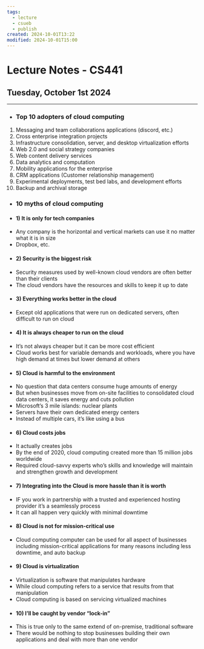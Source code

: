 ```yaml
---
tags:
  - lecture
  - csueb
  - publish
created: 2024-10-01T13:22
modified: 2024-10-01T15:00
---
```

# Lecture Notes - CS441
## Tuesday, October 1st 2024

---

- ### Top 10 adopters of cloud computing
1) Messaging and team collaborations applications (discord, etc.)
2) Cross enterprise integration projects 
3) Infrastructure consolidation, server, and desktop virtualization efforts
4) Web 2.0 and social strategy companies
5) Web content delivery services
6) Data analytics and computation
7) Mobility applications for the enterprise
8) CRM applications (Customer relationship management)
9) Experimental deployments, test bed labs, and development efforts
10) Backup and archival storage
- ### 10 myths of cloud computing
- #### 1) It is only for tech companies
- Any company is the horizontal and vertical markets can use it no matter what it is in size
- Dropbox, etc.
- #### 2) Security is the biggest risk
- Security measures used by well-known cloud vendors are often better than their clients
- The cloud vendors have the resources and skills to keep it up to date
- #### 3) Everything works better in the cloud
- Except old applications that were run on dedicated servers, often difficult to run on cloud
- #### 4) It is always cheaper to run on the cloud
- It’s not always cheaper but it can be more cost efficient
- Cloud works best for variable demands and workloads, where you have high demand at times but lower demand at others
- #### 5) Cloud is harmful to the environment
- No question that data centers consume huge amounts of energy
- But when businesses move from on-site facilities to consolidated cloud data centers, it saves energy and cuts pollution
- Microsoft’s 3 mile islands: nuclear plants
- Servers have their own dedicated energy centers
- Instead of multiple cars, it’s like using a bus
- #### 6) Cloud costs jobs
- It actually creates jobs
- By the end of 2020, cloud computing created more than 15 million jobs worldwide
- Required cloud-savvy experts who’s skills and knowledge will maintain and strengthen growth and development
- #### 7) Integrating into the Cloud is more hassle than it is worth
- IF you work in partnership with a trusted and experienced hosting provider it’s a seamlessly process
- It can all happen very quickly with minimal downtime
- #### 8) Cloud is not for mission-critical use
- Cloud computing computer can be used for all aspect of businesses including mission-critical applications for many reasons including less downtime, and auto backup
- #### 9) Cloud is virtualization
- Virtualization is software that manipulates hardware
- While cloud computing refers to a service that results from that manipulation
- Cloud computing is based on servicing virtualized machines
- #### 10) I’ll be caught by vendor “lock-in”
- This is true only to the same extend of on-premise, traditional software
- There would be nothing to stop businesses building their own applications and deal with more than one vendor